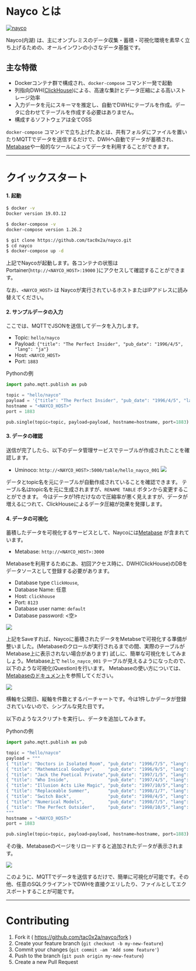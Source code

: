 # Nayco とは
[![nayco](/doc/img/nayco.svg)](https://github.com/tac0x2a/nayco)

Nayco(内湖) は、主にオンプレミスのデータ収集・蓄積・可視化環境を素早く立ち上げるための、オールインワンの小さなデータ基盤です。

## 主な特徴
+ Dockerコンテナ群で構成され、`docker-compose` コマンド一発で起動
+ 列指向DWH([ClickHouse](https://clickhouse.tech/))による、高速な集計とデータ圧縮による高いストレージ効率
+ 入力データを元にスキーマを推定し、自動でDWHにテーブルを作成。データに合わせてテーブルを作成する必要はありません。
+ 構成するソフトウェアは全てOSS

`docker-compose` コマンドで立ち上げたあとは、共有フォルダにファイルを置いたりMQTTでデータを送信するだけで、DWHへ自動でデータが蓄積され、[Metabase](https://www.metabase.com/)や一般的なツールによってデータを利用することができます。


--------------------------------------------------------------------------------
# クイックスタート
#### 1. 起動
```sh
$ docker -v
Docker version 19.03.12

$ docker-compose -v
docker-compose version 1.26.2
```

```sh
$ git clone https://github.com/tac0x2a/nayco.git
$ cd nayco
$ docker-compose up -d
```
上記でNaycoが起動します。各コンテナの状態は Portainer(`http://<NAYCO_HOST>:19000` )にアクセスして確認することができます。

なお、`<NAYCO_HOST>` は Naycoが実行されているホストまたはIPアドレスに読み替えてください。

#### 2. サンプルデータの入力
ここでは、MQTTでJSONを送信してデータを入力します。

+ Topic: `hello/nayco`
+ Payload: `{"title": "The Perfect Insider", "pub_date": "1996/4/5", "lang": "ja"}`
+ Host: `<NAYCO_HOST>`
+ Port: `1883`


Pythonの例
```py
import paho.mqtt.publish as pub

topic = "hello/nayco"
payload = '{"title": "The Perfect Insider", "pub_date": "1996/4/5", "lang": "ja"}'
hostname = "<NAYCO_HOST>"
port = 1883

pub.single(topic=topic, payload=payload, hostname=hostname, port=1883)
```



#### 3. データの確認

送信が完了したら、以下のデータ管理サービスでテーブルが作成されたことを確認します。
+ Uminoco: `http://<NAYCO_HOST>:5000/table/hello_nayco_001`
  ![](/doc/img/hello_nayco_table.png)

データとtopic名を元にテーブルが自動作成されていることを確認できます。
テーブル名はtopic名を元に生成されますが、`RENAME TABLE` ボタンから変更することができます。
今はデータが1件だけなので圧縮率が悪く見えますが、データが増えるにつれて、ClickHouseによるデータ圧縮が効果を発揮します。


#### 4. データの可視化
蓄積したデータを可視化するサービスとして、Naycoには[Metabase](https://www.metabase.com/) が含まれています。
+ Metabase: `http://<NAYCO_HOST>:3000`

Metabaseを利用するためにあ、初回アクセス時に、DWH(ClickHouse)のDBをデータソースとして登録する必要があります。
+ Database type `ClickHouse`,
+ Database Name: 任意
+ Host: `clickhouse`
+ Port: `8123`
+ Database user name: `default`
+ Database password: <空>

![](/doc/img/metabase_clickhouse.png)

上記をSaveすれば、Naycoに蓄積されたデータをMetabseで可視化する準備が整いました。(Metabaseのクロールが実行されるまでの間、実際のテーブルがMetabase上に表示されない場合があります)
試しに、簡単な可視化をしてみましょう。Metabase上で `hello_nayco_001` テーブルが見えるようになったので、以下のような可視化(Question)を行います。
Metabaseの使い方については、[Metabaseのドキュメント](https://www.metabase.com/docs/latest/getting-started.html)を参照してください。

![](/doc/img/metabase_1.png)

横軸を公開日、縦軸を件数とするバーチャートです。今は1件しかデータが登録されていないので、シンプルな見た目です。

以下のようなスクリプトを実行し、データを追加してみます。

Pythonの例
```py
import paho.mqtt.publish as pub

topic = "hello/nayco"
payload = """
{ "title": "Doctors in Isolated Room", "pub_date": "1996/7/5", "lang": "ja" }
{ "title": "Mathematical Goodbye",     "pub_date": "1996/9/5", "lang": "ja" }
{ "title": "Jack the Poetical Private","pub_date": "1997/1/5", "lang": "ja" }
{ "title": "Who Inside",               "pub_date": "1997/4/5", "lang": "ja" }
{ "title": "Illusion Acts Like Magic", "pub_date": "1997/10/5","lang": "ja" }
{ "title": "Replaceable Summer",       "pub_date": "1998/1/7", "lang": "ja" }
{ "title": "Switch Back",              "pub_date": "1998/4/5", "lang": "ja" }
{ "title": "Numerical Models",         "pub_date": "1998/7/5", "lang": "ja" }
{ "title": "The Perfect Outsider",     "pub_date": "1998/10/5","lang": "ja" }
"""
hostname = "<NAYCO_HOST>"
port = 1883

pub.single(topic=topic, payload=payload, hostname=hostname, port=1883)
```

その後、Metabaseのページをリロードすると追加されたデータが表示されます。

![](/doc/img/metabase_10.png)


このように、MQTTでデータを送信するだけで、簡単に可視化が可能です。その他、任意のSQLクライアントでDWHを直接クエリしたり、ファイルとしてエクスポートすることが可能です。

----------------------------------------
# Contributing
1. Fork it ( https://github.com/tac0x2a/nayco/fork )
2. Create your feature branch (`git checkout -b my-new-feature`)
3. Commit your changes (`git commit -am 'Add some feature'`)
4. Push to the branch (`git push origin my-new-feature`)
5. Create a new Pull Request